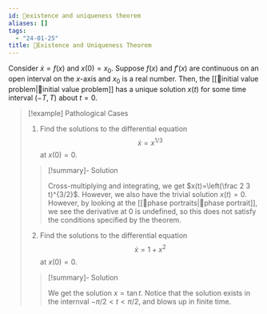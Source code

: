 ```yaml
---
id: 📗existence and uniqueness theorem
aliases: []
tags:
  - "24-01-25"
title: 📗Existence and Uniqueness Theorem
---
```


Consider $\dot{x}=f(x)$ and $x(0)=x_0$. Suppose $f(x)$ and $f'(x)$ are continuous on an open interval on the $x$-axis and $x_0$ is a real number. Then, the [[📘initial value problem|📘initial value problem]] has a unique solution $x(t)$ for some time interval $(-T, T)$ about $t=0$. 

> [!example] Pathological Cases
>
> 1. Find the solutions to the differential equation
> $$
> \dot{x}=x^{1/3}
> $$
> at $x(0)=0$. 
> 
> > [!summary]- Solution
> >
> > Cross-multiplying and integrating, we get $x(t)=\left(\frac 2 3 t)^{3/2}$. However, we also have the trivial solution $x(t)=0$. However, by looking at the [[📙phase portraits|📙phase portrait]], we see the derivative at $0$ is undefined, so this does not satisfy the conditions specified by the theorem. 
> 
> 2. Find the solutions to the differential equation 
> $$
> \dot{x}=1+x^2
> $$
> at $x(0)=0$. 
> 
> > [!summary]- Solution 
> > 
> > We get the solution $x=\tan t$. Notice that the solution exists in the internval $-\pi/2<t<\pi/2$, and blows up in finite time.  
